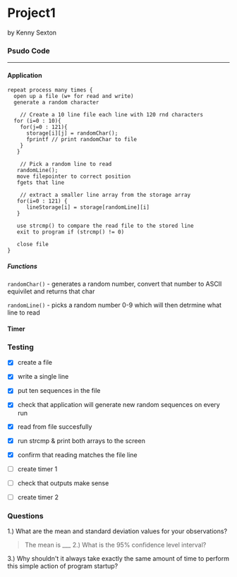 # Project1
by Kenny Sexton

### Psudo Code
----

#### Application
```
repeat process many times {
  open up a file (w+ for read and write)
  generate a random character
  
    // Create a 10 line file each line with 120 rnd characters
  for (i=0 : 10){
    for(j=0 : 121){
      storage[i][j] = randomChar();
      fprintf // print randomChar to file
    }
   }
   
    // Pick a random line to read
   randomLine();
   move filepointer to correct position
   fgets that line 
   
    // extract a smaller line array from the storage array
   for(i=0 : 121) {
      lineStorage[i] = storage[randomLine][i] 
   }
   
   use strcmp() to compare the read file to the stored line
   exit to program if (strcmp() != 0)
   
   close file
}
```
##### Functions

`randomChar()`  - generates a random number,  convert that number to ASCII equivilet and returns that char

`randomLine()`  - picks a random number 0-9 which will then detrmine what line to read



#### Timer

### Testing

- [X] create a file
- [X] write a single line
- [X] put ten sequences in the file
- [X] check that application will generate new random sequences on every run
- [X] read from file succesfully
- [X] run strcmp & print both arrays to the screen
- [X] confirm that reading matches the file line

- [ ] create timer 1
- [ ] check that outputs make sense
- [ ] create timer 2

### Questions

1.) What are the mean and standard deviation values for your observations?
> The mean is ___
2.) What is the 95% confidence level interval?

3.) Why shouldn't it always take exactly the same amount of time to perform this simple action of
program startup?
